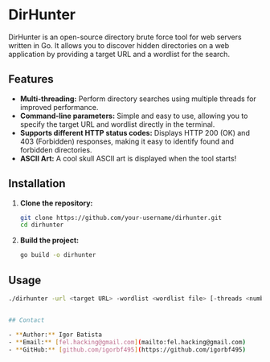 # DirHunter

DirHunter is an open-source directory brute force tool for web servers written in Go. It allows you to discover hidden directories on a web application by providing a target URL and a wordlist for the search.

## Features

- **Multi-threading:** Perform directory searches using multiple threads for improved performance.
- **Command-line parameters:** Simple and easy to use, allowing you to specify the target URL and wordlist directly in the terminal.
- **Supports different HTTP status codes:** Displays HTTP 200 (OK) and 403 (Forbidden) responses, making it easy to identify found and forbidden directories.
- **ASCII Art:** A cool skull ASCII art is displayed when the tool starts!

## Installation

1. **Clone the repository:**

   ```bash
   git clone https://github.com/your-username/dirhunter.git
   cd dirhunter

2. **Build the project:**

    ```bash
   go build -o dirhunter

## Usage

```bash
./dirhunter -url <target URL> -wordlist <wordlist file> [-threads <number of threads>]


## Contact

- **Author:** Igor Batista
- **Email:** [fel.hacking@gmail.com](mailto:fel.hacking@gmail.com)
- **GitHub:** [github.com/igorbf495](https://github.com/igorbf495)
